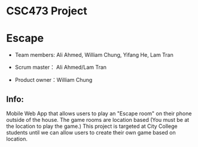 # CSC473 Project
# Escape

* Team members: Ali Ahmed, William Chung, Yifang He, Lam Tran

* Scrum master： Ali Ahmed/Lam Tran

* Product owner：William Chung

## Info:

Mobile Web App that allows users to play an "Escape room" on their phone outside of the house. The game rooms are location based (You must be at the location to play the game.) This project is targeted at City College students until we can allow users to create their own game based on location.
